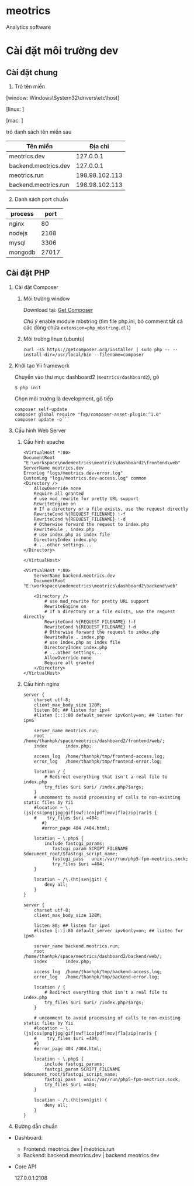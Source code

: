 # meotrics
Analytics software




# Cài đặt môi trường dev

## Cài đặt chung
1. Trỏ tên miền

[window: Windows\System32\drivers\etc\host]

[linux: ]

[mac: ]

trỏ danh sách tên miền sau

| Tên miền              | Địa chỉ           |
|-----------------------|-------------------|
|meotrics.dev           | 127.0.0.1         |
|backend.meotrics.dev   | 127.0.0.1         |
|meotrics.run           | 198.98.102.113    |
|backend.meotrics.run   | 198.98.102.113    |

2. Danh sách port chuẩn

|process	| port	|
|-----------|-------|
|nginx     	|80		|
|nodejs    	|2108|
|mysql     	|3306|
|mongodb   	|27017|

## Cài đặt PHP
1. Cài đặt Composer
	1. Môi trường window

		Download tại: [Get Composer](https://getcomposer.org/Composer-Setup.exe)

		*Chú ý* enable module mbstring (tìm file php.ini, bỏ comment tất cả các dòng chứa `extension=php_mbstring.dll`)
	1. Môi trường linux (ubuntu)

		`curl -sS https://getcomposer.org/installer | sudo php -- --install-dir=/usr/local/bin --filename=composer`

2. Khởi tạo Yii framework

	Chuyển vào thư mục dashboard2 (`meotrics/dashboard2`), gõ

	`$ php init`

	Chọn môi trường là development, gõ tiếp

	```shell
	composer self-update
	composer global require "fxp/composer-asset-plugin:^1.0"
	composer update -o```

3. Cấu hình Web Server

	1.  Cấu hình apache
		```
		<VirtualHost *:80>
	    DocumentRoot "E:\workspace\nodemeotrics\meotrics\dashboard2\frontend\web"
	    ServerName meotrics.dev
	    ErrorLog "logs/meotrics.dev-error.log"
	    CustomLog "logs/meotrics.dev-access.log" common
	    <Directory />
	    	AllowOverride none
	    	Require all granted
	        # use mod_rewrite for pretty URL support
	        RewriteEngine on
	        # If a directory or a file exists, use the request directly
	        RewriteCond %{REQUEST_FILENAME} !-f
	        RewriteCond %{REQUEST_FILENAME} !-d
	        # Otherwise forward the request to index.php
	        RewriteRule . index.php
	        # use index.php as index file
	        DirectoryIndex index.php
	        # ...other settings...
	    </Directory>

		</VirtualHost>

		<VirtualHost *:80>
			ServerName backend.meotrics.dev
			DocumentRoot "E:\workspace\nodemeotrics\meotrics\dashboard2\backend\web"

			<Directory />
				# use mod_rewrite for pretty URL support
				RewriteEngine on
				# If a directory or a file exists, use the request directly
				RewriteCond %{REQUEST_FILENAME} !-f
				RewriteCond %{REQUEST_FILENAME} !-d
				# Otherwise forward the request to index.php
		        RewriteRule . index.php
				# use index.php as index file
				DirectoryIndex index.php
				# ...other settings...
				AllowOverride none
				Require all granted
			</Directory>
		</VirtualHost>
 		```

	2.  Cấu hình nginx
		```
		server {
			charset utf-8;
			client_max_body_size 128M;
			listen 80; ## listen for ipv4
			#listen [::]:80 default_server ipv6only=on; ## listen for ipv6

			server_name meotrics.run;
			root        /home/thanhpk/space/meotrics/dashboard2/frontend/web/;
			index       index.php;

			access_log  /home/thanhpk/tmp/frontend-access.log;
			error_log   /home/thanhpk/tmp/frontend-error.log;

			location / {
				# Redirect everything that isn't a real file to index.php
				try_files $uri $uri/ /index.php?$args;
			}
			# uncomment to avoid processing of calls to non-existing static files by Yii
			#location ~ \.(js|css|png|jpg|gif|swf|ico|pdf|mov|fla|zip|rar)$ {
			#    try_files $uri =404;
		       #}
		       #error_page 404 /404.html;

			location ~ \.php$ {
				include fastcgi_params;
		           fastcgi_param SCRIPT_FILENAME $document_root/$fastcgi_script_name;
		           fastcgi_pass   unix:/var/run/php5-fpm-meotrics.sock;
		           try_files $uri =404;
			}

			location ~ /\.(ht|svn|git) {
				deny all;
			}
		}

		server {
			charset utf-8;
			client_max_body_size 128M;

		  	listen 80; ## listen for ipv4
			#listen [::]:80 default_server ipv6only=on; ## listen for ipv6

			server_name backend.meotrics.run;
			root        /home/thanhpk/space/meotrics/dashboard2/backend/web/;
			index       index.php;

		 	access_log  /home/thanhpk/tmp/backend-access.log;
			error_log   /home/thanhpk/tmp/backend-error.log;

		 	location / {
				# Redirect everything that isn't a real file to index.php
				try_files $uri $uri/ /index.php?$args;
		 	}

		    # uncomment to avoid processing of calls to non-existing static files by Yii
		 	#location ~ \.(js|css|png|jpg|gif|swf|ico|pdf|mov|fla|zip|rar)$ {
		 	#    try_files $uri =404;
			#}
		 	#error_page 404 /404.html;

			location ~ \.php$ {
		   		include fastcgi_params;
		  		fastcgi_param SCRIPT_FILENAME $document_root/$fastcgi_script_name;
				fastcgi_pass   unix:/var/run/php5-fpm-meotrics.sock;
		   		try_files $uri =404;
		 	}

			location ~ /\.(ht|svn|git) {
				deny all;
			}
		}
		```
4. Đường dẫn chuẩn
  * Dashboard:
    * Frontend: meotrics.dev | meotrics.run
    * Backend: backend.meotrics.dev | backend.meotrics.dev
  * Core API

    127.0.0.1:2108
